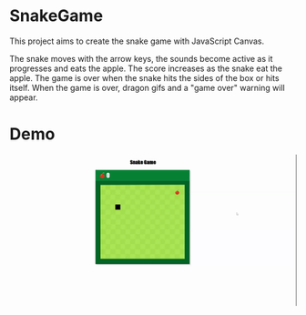 # SnakeGame
This project aims to create the snake game with JavaScript Canvas.

The snake moves with the arrow keys, the sounds become active as it progresses and eats the apple. The score increases as the snake eat the apple. The game is over when the snake hits the sides of the box or hits itself. When the game is over, dragon gifs and a "game over" warning will appear.

# Demo
![](snakes.gif)
